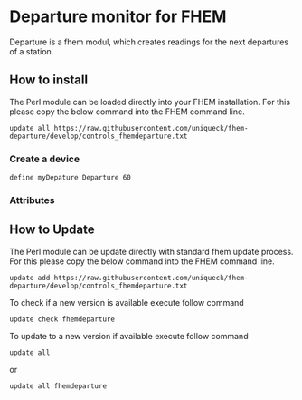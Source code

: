# Departure monitor for FHEM
Departure is a fhem modul, which creates readings for the next departures of a station.

## How to install
The Perl module can be loaded directly into your FHEM installation. For this please copy the below command into the FHEM command line.

	update all https://raw.githubusercontent.com/uniqueck/fhem-departure/develop/controls_fhemdeparture.txt
	
### Create a device
	
	define myDepature Departure 60
	
### Attributes
	

## How to Update
The Perl module can be update directly with standard fhem update process. For this please copy the below command into the FHEM command line.

	update add https://raw.githubusercontent.com/uniqueck/fhem-departure/develop/controls_fhemdeparture.txt

To check if a new version is available execute follow command

	update check fhemdeparture

To update to a new version if available execute follow command

	update all

or

	update all fhemdeparture
